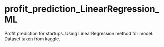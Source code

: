 # profit_prediction_LinearRegression_ML
 
 Profit prediction for startups. Using LinearRegression method for model. Dataset taken from kaggle.
